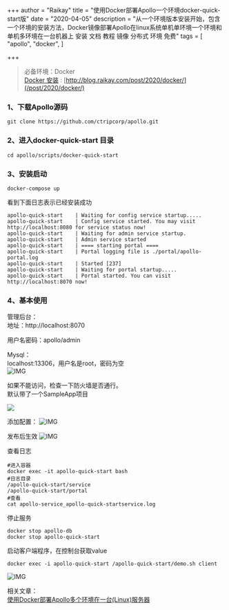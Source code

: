 +++
author = "Raikay"
title = "使用Docker部署Apollo一个环境docker-quick-start版"
date = "2020-04-05"
description = "从一个环境版本安装开始，包含一个环境的安装方法，Docker镜像部署Apollo在linux系统单机单环境一个环境和单机多环境在一台机器上 安装 文档 教程 镜像 分布式 环境 免费"
tags = [
    "apollo",
    "docker",
]

+++

> 必备环境：Docker  
> [Docker 安装](/post/2020/docker/) : [http://blog.raikay.com/post/2020/docker/](/post/2020/docker/)  

### 1、下载Apollo源码

```
git clone https://github.com/ctripcorp/apollo.git
```

### 2、进入docker-quick-start 目录

```
cd apollo/scripts/docker-quick-start
```



### 3、安装启动

```
docker-compose up
```

看到下面日志表示已经安装成功

```
apollo-quick-start    | Waiting for config service startup.....
apollo-quick-start    | Config service started. You may visit http://localhost:8080 for service status now!
apollo-quick-start    | Waiting for admin service startup.
apollo-quick-start    | Admin service started
apollo-quick-start    | ==== starting portal ====
apollo-quick-start    | Portal logging file is ./portal/apollo-portal.log
apollo-quick-start    | Started [237]
apollo-quick-start    | Waiting for portal startup.....
apollo-quick-start    | Portal started. You can visit http://localhost:8070 now!
```



### 4、基本使用

管理后台：  
地址：http://localhost:8070  

用户名密码：apollo/admin  

Mysql：  
localhost:13306，用户名是root，密码为空  
![IMG](https://raikay.coding.net/p/code/d/m1/git/raw/master/20200811145031.png)

如果不能访问，检查一下防火墙是否通行。  
默认带了一个SampleApp项目

![](https://raikay.coding.net/p/code/d/m1/git/raw/master/20200811145145.png)

添加配置：
![IMG](https://raikay.coding.net/p/code/d/m1/git/raw/master/20200811145356.png)

发布后生效
![IMG](https://raikay.coding.net/p/code/d/m1/git/raw/master/20200811145535.png)

查看日志
```
#进入容器
docker exec -it apollo-quick-start bash
#日志目录
/apollo-quick-start/service
/apollo-quick-start/portal
#查看
cat apollo-service_apollo-quick-startservice.log
```

停止服务
```
docker stop apollo-db
docker stop apollo-quick-start
```

启动客户端程序，在控制台获取value
```
docker exec -i apollo-quick-start /apollo-quick-start/demo.sh client
```
![IMG](https://raikay.coding.net/p/code/d/m1/git/raw/master/20200811151609.png)



相关文章：  
[使用Docker部署Apollo多个环境在一台(Linux)服务器](http://blog.raikay.com/post/2020/apollo/)

